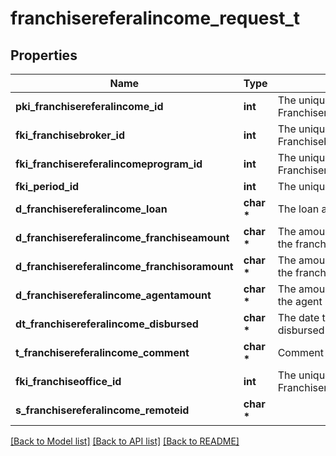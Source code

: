 # franchisereferalincome_request_t

## Properties
Name | Type | Description | Notes
------------ | ------------- | ------------- | -------------
**pki_franchisereferalincome_id** | **int** | The unique ID of the Franchisereferalincome | [optional] 
**fki_franchisebroker_id** | **int** | The unique ID of the Franchisebroker | 
**fki_franchisereferalincomeprogram_id** | **int** | The unique ID of the Franchisereferalincomeprogram | 
**fki_period_id** | **int** | The unique ID of the Period | 
**d_franchisereferalincome_loan** | **char \*** | The loan amount | 
**d_franchisereferalincome_franchiseamount** | **char \*** | The amount that will be given to the franchise | 
**d_franchisereferalincome_franchisoramount** | **char \*** | The amount that will be kept by the franchisor | 
**d_franchisereferalincome_agentamount** | **char \*** | The amount that will be given to the agent | 
**dt_franchisereferalincome_disbursed** | **char \*** | The date the amounts were disbursed | 
**t_franchisereferalincome_comment** | **char \*** | Comment about the transaction | 
**fki_franchiseoffice_id** | **int** | The unique ID of the Franchisereoffice | 
**s_franchisereferalincome_remoteid** | **char \*** |  | 

[[Back to Model list]](../README.md#documentation-for-models) [[Back to API list]](../README.md#documentation-for-api-endpoints) [[Back to README]](../README.md)


